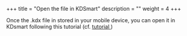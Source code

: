 +++
title = "Open the file in KDSmart"
description = ""
weight = 4
+++

Once the .kdx file in stored in your mobile device, you can open it in KDsmart following this tutorial (cf. <a href="http://www.kddart.org/help/kdtutorials/html/KDSTutorial.html#step-1-importing-a-scoring-set" target="_blank"> tutorial </a> )